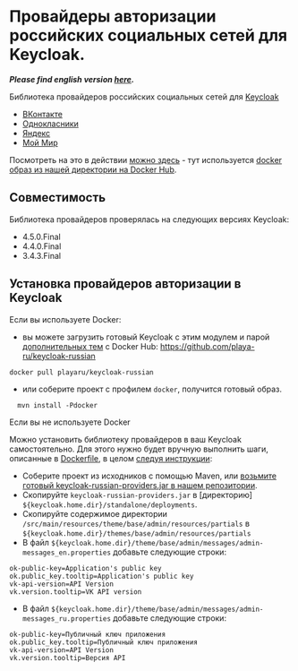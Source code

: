 # Провайдеры авторизации российских социальных сетей для Keycloak.

***Please find english version [here](readme_en.md).***

Библиотека провайдеров российских социальных сетей для [Keycloak](https://www.keycloak.org/)
+ [ВКонтакте](docs/vk.md)
+ [Однокласники](docs/ok.md)
+ [Яндекс](docs/yandex.md)
+ [Мой Мир](docs/mailru.md)

Посмотреть на это в действии [можно здесь](https://elements.playa.ru/) - тут используется [docker образ из нашей директории на Docker Hub](https://github.com/playa-ru/keycloak-russian).

## Совместимость

Библиотека провайдеров проверялась на следующих версиях Keycloak:
+ 4.5.0.Final
+ 4.4.0.Final
+ 3.4.3.Final

## Установка провайдеров авторизации в Keycloak

Если вы используете Docker:

- вы можете загрузить готовый Keycloak с этим модулем и парой [дополнительных тем](https://github.com/playa-ru/keycloak-playa-themes) с Docker Hub: https://github.com/playa-ru/keycloak-russian
```
docker pull playaru/keycloak-russian
```
 - или соберите проект с профилем `docker`, получится готовый образ.
```
  mvn install -Pdocker
```
Если вы не используете Docker 

Можно установить библиотеку провайдеров в ваш Keycloak самостоятельно. Для этого нужно будет вручную выполнить шаги, описанные в [Dockerfile](Dockerfile), в целом [следуя инструкции](https://www.keycloak.org/docs/latest/server_development/index.html#registering-provider-implementations):

* Соберите проект из исходников с помощью Maven, или [возьмите готовый keycloak-russian-providers.jar в нашем репозитории](https://nexus.playa.ru/nexus/content/repositories/releases/ru/playa/keycloak/keycloak-russian-providers/). 
* Скопируйте `keycloak-russian-providers.jar` в [директорию] `${keycloak.home.dir}/standalone/deployments`.
* Скопируйте содержимое директории `/src/main/resources/theme/base/admin/resources/partials` в `${keycloak.home.dir}/themes/base/admin/resources/partials`
* В файл `${keycloak.home.dir}/theme/base/admin/messages/admin-messages_en.properties` добавьте следующие строки:
```
ok-public-key=Application's public key
ok.public_key.tooltip=Application's public key
vk-api-version=API Version
vk.version.tooltip=VK API version
```
* В файл `${keycloak.home.dir}/theme/base/admin/messages/admin-messages_ru.properties` добавьте следующие строки:
```
ok-public-key=Публичный ключ приложения
ok.public_key.tooltip=Публичный ключ приложения
vk-api-version=API Version
vk.version.tooltip=Версия API
```
